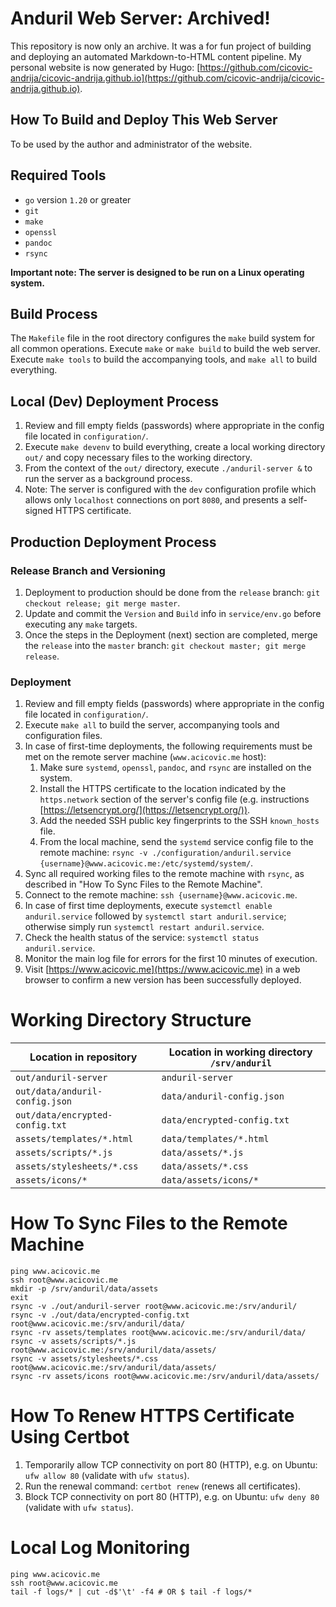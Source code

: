 # Anduril Web Server: Archived!

This repository is now only an archive. It was a for fun project of building and deploying an automated Markdown-to-HTML
content pipeline. My personal website is now generated by Hugo:
[https://github.com/cicovic-andrija/cicovic-andrija.github.io](https://github.com/cicovic-andrija/cicovic-andrija.github.io).

## How To Build and Deploy This Web Server

To be used by the author and administrator of the website.

## Required Tools

- `go` version `1.20` or greater
- `git`
- `make`
- `openssl`
- `pandoc`
- `rsync`

**Important note: The server is designed to be run on a Linux operating system.**

## Build Process

The `Makefile` file in the root directory configures the `make` build system for all common operations. Execute `make`
or `make build` to build the web server. Execute `make tools` to build the accompanying tools, and `make all` to build
everything.

## Local (Dev) Deployment Process

1. Review and fill empty fields (passwords) where appropriate in the config file located in `configuration/`.
2. Execute `make devenv` to build everything, create a local working directory `out/` and copy necessary files to the
   working directory.
3. From the context of the `out/` directory, execute `./anduril-server &` to run the server as a background process.
4. Note: The server is configured with the `dev` configuration profile which allows only `localhost` connections on port
   `8080`, and presents a self-signed HTTPS certificate.

## Production Deployment Process

### Release Branch and Versioning

1. Deployment to production should be done from the `release` branch: `git checkout release; git merge master`.
2. Update and commit the `Version` and `Build` info in `service/env.go` before executing any `make` targets.
3. Once the steps in the Deployment (next) section are completed, merge the `release` into the `master` branch:
   `git checkout master; git merge release`.

### Deployment

1. Review and fill empty fields (passwords) where appropriate in the config file located in `configuration/`.
2. Execute `make all` to build the server, accompanying tools and configuration files.
3. In case of first-time deployments, the following requirements must be met on the remote server machine
   (`www.acicovic.me` host):
    1. Make sure `systemd`, `openssl`, `pandoc`, and `rsync` are installed on the system.
    2. Install the HTTPS certificate to the location indicated by the `https.network` section of the server's config
       file (e.g. instructions [https://letsencrypt.org/](https://letsencrypt.org/)).
    3. Add the needed SSH public key fingerprints to the SSH `known_hosts` file.
    4. From the local machine, send the `systemd` service config file to the remote machine:
       `rsync -v ./configuration/anduril.service {username}@www.acicovic.me:/etc/systemd/system/`.
4. Sync all required working files to the remote machine with `rsync`, as described in
   "How To Sync Files to the Remote Machine".
5. Connect to the remote machine: `ssh {username}@www.acicovic.me`.
6. In case of first time deployments, execute `systemctl enable anduril.service` followed by
   `systemctl start anduril.service`; otherwise simply run `systemctl restart anduril.service`.
7. Check the health status of the service: `systemctl status anduril.service`.
8. Monitor the main log file for errors for the first 10 minutes of execution.
9. Visit [https://www.acicovic.me](https://www.acicovic.me) in a web browser to confirm a new version has been
   successfully deployed.

# Working Directory Structure

| Location in repository | Location in working directory `/srv/anduril` |
| ---------------------- | ----------------------------- |
| `out/anduril-server` | `anduril-server` |
| `out/data/anduril-config.json` | `data/anduril-config.json` |
| `out/data/encrypted-config.txt` | `data/encrypted-config.txt` |
| `assets/templates/*.html` | `data/templates/*.html` |
| `assets/scripts/*.js` | `data/assets/*.js` |
| `assets/stylesheets/*.css` | `data/assets/*.css` |
| `assets/icons/*` | `data/assets/icons/*` |

# How To Sync Files to the Remote Machine

```
ping www.acicovic.me
ssh root@www.acicovic.me
mkdir -p /srv/anduril/data/assets
exit
rsync -v ./out/anduril-server root@www.acicovic.me:/srv/anduril/
rsync -v ./out/data/encrypted-config.txt root@www.acicovic.me:/srv/anduril/data/
rsync -rv assets/templates root@www.acicovic.me:/srv/anduril/data/
rsync -v assets/scripts/*.js root@www.acicovic.me:/srv/anduril/data/assets/
rsync -v assets/stylesheets/*.css root@www.acicovic.me:/srv/anduril/data/assets/
rsync -rv assets/icons root@www.acicovic.me:/srv/anduril/data/assets/
```

# How To Renew HTTPS Certificate Using Certbot

1. Temporarily allow TCP connectivity on port 80 (HTTP), e.g. on Ubuntu: `ufw allow 80` (validate with `ufw status`).
2. Run the renewal command: `certbot renew` (renews all certificates).
3. Block TCP connectivity on port 80 (HTTP), e.g. on Ubuntu: `ufw deny 80` (validate with `ufw status`).

# Local Log Monitoring

```
ping www.acicovic.me
ssh root@www.acicovic.me
tail -f logs/* | cut -d$'\t' -f4 # OR $ tail -f logs/*
```
